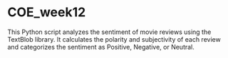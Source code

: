 # COE_week12
This Python script analyzes the sentiment of movie reviews using the TextBlob library. It calculates the polarity and subjectivity of each review and categorizes the sentiment as Positive, Negative, or Neutral.

